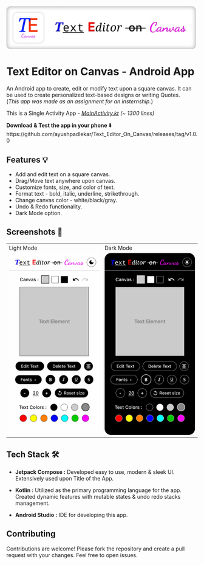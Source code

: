 <div align="left">
    <img src="screenshots\TE Canvas Logo & Title.png" alt="App Logo" width="500">
</div>

# Text Editor on Canvas - Android App

An Android app to create, edit or modify text upon a square canvas. It can be used to create personalized text-based designs or writing Quotes. </br>
(*This app was made as an assignment for an insternship.*) </br>

This is a Single Activity App - *[MainActivity.kt](app/src/main/java/com/ayushxp/texteditoroncanvasapp/MainActivity.kt) (~ 1300 lines)*

<p><b>Download & Test the app in your phone ⬇️</b> </br>
https://github.com/ayushpadlekar/Text_Editor_On_Canvas/releases/tag/v1.0.0
</p>


## Features 💡

* Add and edit text on a square canvas.
* Drag/Move text anywhere upon canvas.
* Customize fonts, size, and color of text.
* Format text - bold, italic, underline, strikethrough.
* Change canvas color - white/black/gray.
* Undo & Redo functionality.
* Dark Mode option.


## Screenshots 📸

<table>
<tr>
    <td>Light Mode</td>
    <td>Dark Mode</td>
</tr>
<tr>
    <td><img src="screenshots\TE Canvas UI - Light mode.png" width=300></td>
    <td><img src="screenshots\TE Canvas UI - Dark mode.png" width=300></td>
</tr>
</table>


## Tech Stack 🛠️

* **Jetpack Compose :** Developed easy to use, modern & sleek UI. Extensively used upon Title of the App.

* **Kotlin :** Utilized as the primary programming language for the app. Created dynamic features with mutable states & undo redo stacks management.

* **Android Studio :** IDE for developing this app.


## Contributing

Contributions are welcome! Please fork the repository and create a pull request with your changes. Feel free to open issues.
